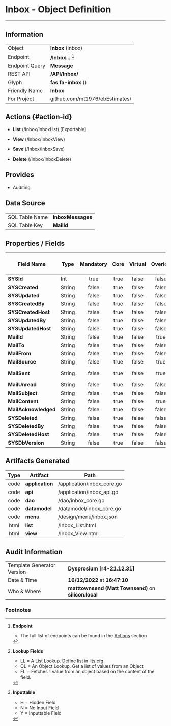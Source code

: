 # **Inbox** - Object Definition
---
##  Information
|   |   |
|---|---|
|Object         |**Inbox** (inbox) |
|Endpoint 	    |**/Inbox...** [^1]|
|Endpoint Query |**Message**|
|REST API|**/API/Inbox/**|
Glyph|**fas fa-inbox** ()
Friendly Name|**Inbox**|
|For Project    |github.com/mt1976/ebEstimates/|

##  Actions {#action-id}
* **List** (/Inbox/InboxList) [Exportable]
* **View** (/Inbox/InboxView)

* **Save** (/Inbox/InboxSave)

* **Delete** (/Inbox/InboxDelete)







##  Provides


* Auditing 




##  Data Source 
|   |   |
|---|---|
SQL Table Name       | **inboxMessages**
SQL Table Key | **MailId**



##  Properties / Fields
| Field Name| Type | Mandatory | Core | Virtual | Overide | Lookup [^2]| Lookup Object      | Lookup Field Source         | Lookup Return Value                | Inputable [^3]|DB Column|Default Value| No Change | Callout | Internal | Display | Mask |
| -- | --  | :--: | :--: | :--: |:--: |:--: |:--: |-- |-- |:--: |-- | --| :--: | :--: | :--: | -- | -- |
|**SYSId**|Int|true|true|false|false|||||NH|_id|0|false|false|true|text||
|**SYSCreated**|String|false|true|false|false|||||NH|_created||false|false|true|text||
|**SYSUpdated**|String|false|true|false|false|||||NH|_updated||false|false|true|text||
|**SYSCreatedBy**|String|false|true|false|false|||||NH|_createdBy||false|false|true|text||
|**SYSCreatedHost**|String|false|true|false|false|||||NH|_createdHost||false|false|true|text||
|**SYSUpdatedBy**|String|false|true|false|false|||||NH|_updatedBy||false|false|true|text||
|**SYSUpdatedHost**|String|false|true|false|false|||||NH|_updatedHost||false|false|true|text||
|**MailId**|String|false|true|false|true|||||H|MailId||false|false|false|text||
|**MailTo**|String|false|true|false|false|||||Y|MailTo||false|false|false|text||
|**MailFrom**|String|false|true|false|false|||||Y|MailFrom||false|false|false|text||
|**MailSource**|String|false|true|false|true|||||H|MailSource||false|false|false|text||
|**MailSent**|String|false|true|false|true|||||Y|MailSent||false|false|false|datetime|dd/mm/yyy hh:mm|
|**MailUnread**|String|false|true|false|false|LL|tf|||Y|MailUnread||false|false|false|text||
|**MailSubject**|String|false|true|false|false|||||Y|MailSubject||false|false|false|text||
|**MailContent**|String|false|true|false|true|||||Y|MailContent||false|false|false|textarea||
|**MailAcknowledged**|String|false|true|false|false|LL|tf|||Y|MailAcknowledged||false|false|false|text||
|**SYSDeleted**|String|false|true|false|false|||||NH|_deleted||false|false|true|text||
|**SYSDeletedBy**|String|false|true|false|false|||||NH|_deletedBy||false|false|true|text||
|**SYSDeletedHost**|String|false|true|false|false|||||NH|_deletedHost||false|false|true|text||
|**SYSDbVersion**|String|false|true|false|false|||||NH|_dbVersion||false|false|true|text||


##  Artifacts Generated
| Type | Artifact | Path|
| :--: | -- | -- |
| code | **application** | /application/inbox_core.go |
| code | **api** | /application/inbox_api.go |
| code | **dao** | /dao/inbox_core.go |
| code | **datamodel** | /datamodel/inbox_core.go |
| code | **menu** | /design/menu/inbox.json |
| html | **list** | /Inbox_List.html |
| html | **view** | /Inbox_View.html |


## Audit Information
|   |   |
|---|---|
Template Generator Version   | **Dysprosium [r4-21.12.31]**
Date & Time		     | **16/12/2022** at **16:47:10**
Who & Where		     | **matttownsend (Matt Townsend)** on **silicon.local**

### Footnotes
[^1]: **Endpoint**
    * The full list of endpoints can be found in the [Actions](#action-id) section
[^2]: **Lookup Fields**
    * LL = A List Lookup. Define list in lits.cfg
    * OL = An Object Lookup. Get a list of values from an Object
    * FL = Fetches 1 value from an object based on the content of the field. 
[^3]: **Inputtable**   
    * H = Hidden Field
    * N = No Input Field
    * Y = Inputtable Field